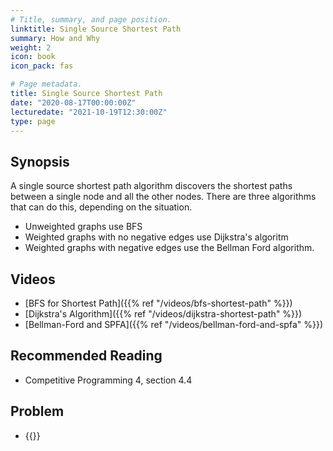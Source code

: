 ```yaml
---
# Title, summary, and page position.
linktitle: Single Source Shortest Path 
summary: How and Why
weight: 2
icon: book
icon_pack: fas

# Page metadata.
title: Single Source Shortest Path 
date: "2020-08-17T00:00:00Z"
lecturedate: "2021-10-19T12:30:00Z"
type: page
---
```


## Synopsis

A single source shortest path algorithm discovers the shortest paths
between a single node and all the other nodes.  There are three algorithms
that can do this, depending on the situation.

  - Unweighted graphs use BFS
  - Weighted graphs with no negative edges use Dijkstra's algoritm
  - Weighted graphs with negative edges use the Bellman Ford algorithm.

## Videos

  - [BFS for Shortest Path]({{% ref "/videos/bfs-shortest-path" %}})
  - [Dijkstra's Algorithm]({{% ref "/videos/dijkstra-shortest-path" %}})
  - [Bellman-Ford and SPFA]({{% ref "/videos/bellman-ford-and-spfa" %}})

## Recommended Reading

  - Competitive Programming 4, section 4.4

## Problem

  - {{<UVa id="370" name="429 - Word Transformation" >}}
